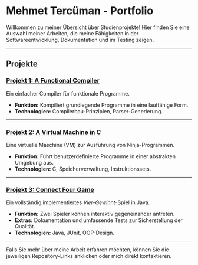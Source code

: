 # Mehmet Tercüman - Portfolio

Willkommen zu meiner Übersicht über Studienprojekte! Hier finden Sie eine Auswahl meiner Arbeiten, die meine Fähigkeiten in der Softwareentwicklung, Dokumentation und im Testing zeigen.

---

## **Projekte**

### **[Projekt 1: A Functional Compiler](https://github.com/MehmetTerc/Compilerbau)**  
Ein einfacher Compiler für funktionale Programme.  
- **Funktion:** Kompiliert grundlegende Programme in eine lauffähige Form.  
- **Technologien:** Compilerbau-Prinzipien, Parser-Generierung.  

---

### **[Projekt 2: A Virtual Machine in C](https://github.com/MehmetTerc/VM_C)**  
Eine virtuelle Maschine (VM) zur Ausführung von Ninja-Programmen.  
- **Funktion:** Führt benutzerdefinierte Programme in einer abstrakten Umgebung aus.  
- **Technologien:** C, Speicherverwaltung, Instruktionssets.  

---

### **[Projekt 3: Connect Four Game](https://github.com/MehmetTerc/Connect_Four)**  
Ein vollständig implementiertes *Vier-Gewinnt*-Spiel in Java.  
- **Funktion:** Zwei Spieler können interaktiv gegeneinander antreten.  
- **Extras:** Dokumentation und umfassende Tests zur Sicherstellung der Qualität.  
- **Technologien:** Java, JUnit, OOP-Design.  

---

Falls Sie mehr über meine Arbeit erfahren möchten, können Sie die jeweiligen Repository-Links anklicken oder mich direkt kontaktieren.
